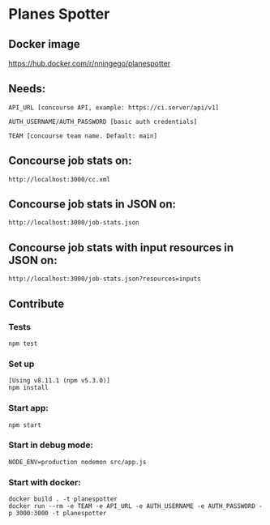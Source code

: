 # Planes Spotter

## Docker image
https://hub.docker.com/r/nningego/planespotter

## Needs:

    API_URL [concourse API, example: https://ci.server/api/v1]

    AUTH_USERNAME/AUTH_PASSWORD [basic auth credentials]
    
    TEAM [concourse team name. Default: main]
    
## Concourse job stats on: 
    http://localhost:3000/cc.xml
  
## Concourse job stats in JSON on: 
    http://localhost:3000/job-stats.json
  
## Concourse job stats with input resources in JSON on:
    http://localhost:3000/job-stats.json?resources=inputs

## Contribute  

### Tests
    npm test
    
### Set up 
    [Using v8.11.1 (npm v5.3.0)]
    npm install

### Start app:
    npm start

### Start in debug mode:
    
    NODE_ENV=production nodemon src/app.js
    
### Start with docker:
    docker build . -t planespotter
    docker run --rm -e TEAM -e API_URL -e AUTH_USERNAME -e AUTH_PASSWORD -p 3000:3000 -t planespotter
